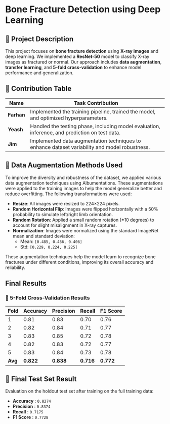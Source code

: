 # Bone Fracture Detection using Deep Learning  



## 📌 Project Description  
This project focuses on **bone fracture detection** using **X-ray images** and deep learning. We implemented a **ResNet-50** model to classify X-ray images as fractured or normal. Our approach includes **data augmentation**, **transfer learning**, and **5-fold cross-validation** to enhance model performance and generalization.



## 📌 Contribution Table
| Name   | Task Contribution |
|--------|-------------------|
| **Farhan** | Implemented the training pipeline, trained the model, and optimized hyperparameters. |
| **Yeash** | Handled the testing phase, including model evaluation, inference, and prediction on test data. |
| **Jim** | Implemented data augmentation techniques to enhance dataset variability and model robustness. |



## 📌 Data Augmentation Methods Used
To improve the diversity and robustness of the dataset, we applied various data augmentation techniques using Albumentations. These augmentations were applied to the training images to help the model generalize better and reduce overfitting. The following transformations were used:  

- **Resize**: All images were resized to 224×224 pixels.
- **Random Horizontal Flip**: Images were flipped horizontally with a 50% probability to simulate left/right limb orientation.
- **Random Rotation**: Applied a small random rotation (±10 degrees) to account for slight misalignment in X-ray captures.
- **Normalization**: Images were normalized using the standard ImageNet mean and standard deviation:
  - Mean: `[0.485, 0.456, 0.406]`
  - Std: `[0.229, 0.224, 0.225]`

These augmentation techniques help the model learn to recognize bone fractures under different conditions, improving its overall accuracy and reliability.  

##  Final Results

### 📌 5-Fold Cross-Validation Results

| Fold | Accuracy | Precision | Recall | F1 Score |
|------|----------|-----------|--------|----------|
| 1    | 0.81     | 0.83      | 0.70   | 0.76     |
| 2    | 0.82     | 0.84      | 0.71   | 0.77     |
| 3    | 0.83     | 0.85      | 0.72   | 0.78     |
| 4    | 0.82     | 0.83      | 0.72   | 0.77     |
| 5    | 0.83     | 0.84      | 0.73   | 0.78     |
| **Avg** | **0.822** | **0.838** | **0.716** | **0.772** |



## 📌 Final Test Set Result

Evaluation on the holdout test set after training on the full training data:

- **Accuracy**  : `0.8274`  
- **Precision** : `0.8374`  
- **Recall**    : `0.7175`  
- **F1 Score**  : `0.7728`

